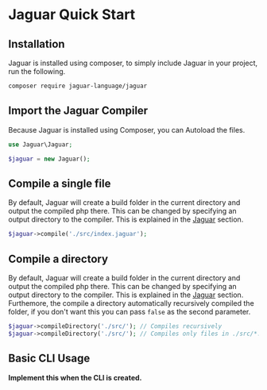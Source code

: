 # Jaguar Quick Start

## Installation

Jaguar is installed using composer, to simply include Jaguar in your project, run the following.
```bash
composer require jaguar-language/jaguar
```

## Import the Jaguar Compiler

Because Jaguar is installed using Composer, you can Autoload the files.
```php
use Jaguar\Jaguar;

$jaguar = new Jaguar();
```

## Compile a single file

By default, Jaguar will create a build folder in the current directory and output the compiled php there. This can be changed by specifying an output directory to the compiler. This is explained in the [Jaguar](jaguar.md) section.
```php
$jaguar->compile('./src/index.jaguar');
```

## Compile a directory

By default, Jaguar will create a build folder in the current directory and output the compiled php there. This can be changed by specifying an output directory to the compiler. This is explained in the [Jaguar](jaguar.md) section. Furthemore, the compile a directory automatically recursively compiled the folder, if you don't want this you can pass `false` as the second parameter.
```php
$jaguar->compileDirectory('./src/'); // Compiles recursively
$jaguar->compileDirectory('./src/'); // Compiles only files in ./src/*.(jaguar|jag)
```

## Basic CLI Usage
**Implement this when the CLI is created.**
